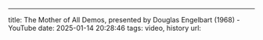 ---
title: The Mother of All Demos, presented by Douglas Engelbart (1968) - YouTube
date: 2025-01-14 20:28:46
tags: video, history
url: 
